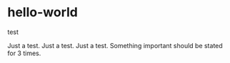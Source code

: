 # hello-world
test

Just a test. 
Just a test. 
Just a test. 
Something important should be stated for 3 times.
